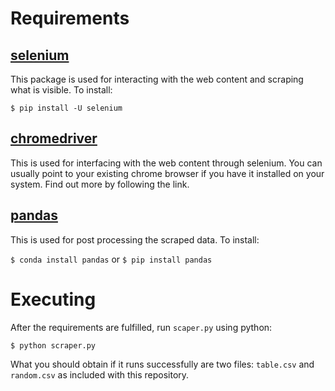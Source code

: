 # Requirements

## [selenium](https://pypi.python.org/pypi/selenium)

This package is used for interacting with the web content and scraping what is visible. To install:

`$ pip install -U selenium`

## [chromedriver](https://github.com/SeleniumHQ/selenium/wiki/ChromeDriver)

This is used for interfacing with the web content through selenium. You can usually point to your existing chrome browser if you have it installed on your system. Find out more by following the link.

## [pandas](http://pandas.pydata.org/)

This is used for post processing the scraped data. To install:

`$ conda install pandas` or `$ pip install pandas`

# Executing

After the requirements are fulfilled, run `scaper.py` using python:

`$ python scraper.py`

What you should obtain if it runs successfully are two files: `table.csv` and `random.csv` as included with this repository.